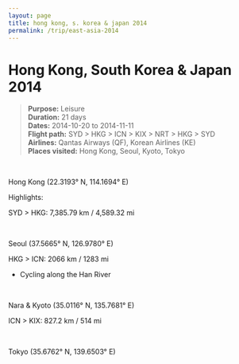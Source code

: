 ```yaml
---
layout: page
title: hong kong, s. korea & japan 2014
permalink: /trip/east-asia-2014
---
```


<h1>Hong Kong, South Korea & Japan 2014</h1>

<blockquote>
<b>Purpose:</b> Leisure<br />
<b>Duration:</b> 21 days<br />
<b>Dates:</b> 2014-10-20 to 2014-11-11<br />
<b>Flight path:</b> SYD > HKG > ICN > KIX > NRT > HKG > SYD <br />
<b>Airlines:</b> Qantas Airways (QF), Korean Airlines (KE)<br />
<b>Places visited:</b> Hong Kong, Seoul, Kyoto, Tokyo
</blockquote>

<br />

Hong Kong (22.3193° N, 114.1694° E)

Highlights:

 SYD > HKG: 7,385.79 km / 4,589.32 mi

<br />

Seoul (37.5665° N, 126.9780° E)

HKG > ICN: 2066 km / 1283 mi

- Cycling along the Han River

<br />

Nara & Kyoto (35.0116° N, 135.7681° E)

ICN > KIX: 827.2 km / 514 mi

<br />

Tokyo (35.6762° N, 139.6503° E)

<style>
  .wrapper {
    max-width: 58em;
  }
</style>